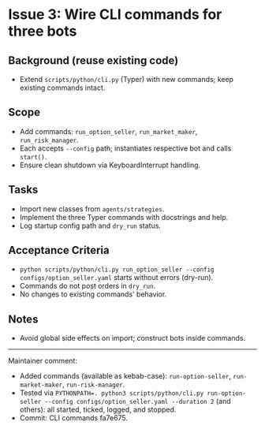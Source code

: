 # Issue 3: Wire CLI commands for three bots

## Background (reuse existing code)
- Extend `scripts/python/cli.py` (Typer) with new commands; keep existing commands intact.

## Scope
- Add commands: `run_option_seller`, `run_market_maker`, `run_risk_manager`.
- Each accepts `--config` path; instantiates respective bot and calls `start()`.
- Ensure clean shutdown via KeyboardInterrupt handling.

## Tasks
- Import new classes from `agents/strategies`.
- Implement the three Typer commands with docstrings and help.
- Log startup config path and `dry_run` status.

## Acceptance Criteria
- `python scripts/python/cli.py run_option_seller --config configs/option_seller.yaml` starts without errors (dry-run).
- Commands do not post orders in `dry_run`.
- No changes to existing commands' behavior.

## Notes
- Avoid global side effects on import; construct bots inside commands.

---
Maintainer comment:
- Added commands (available as kebab-case): `run-option-seller`, `run-market-maker`, `run-risk-manager`.
- Tested via `PYTHONPATH=. python3 scripts/python/cli.py run-option-seller --config configs/option_seller.yaml --duration 2` (and others): all started, ticked, logged, and stopped.
- Commit: CLI commands fa7e675.
